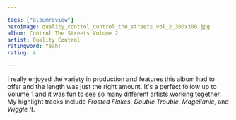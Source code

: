 ```yaml
---

tags: ["albumreview"]
heroimage: quality_control_control_the_streets_vol_2_300x300.jpg
album: Control The Streets Volume 2
artist: Quality Control
ratingword: Yeah!
rating: 4

---
```


I really enjoyed the variety in production and features this album had to offer and the length was just the right amount. It's a perfect follow up to Volume 1 and it was fun to see so many different artists working together. My highlight tracks include *Frosted Flakes*, *Double Trouble*, *Magellanic*, and *Wiggle It*.
